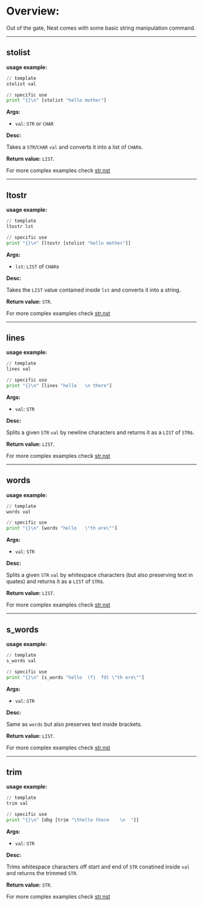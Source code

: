 # Overview:

Out of the gate, Nest comes with some basic string manipulation command.


___
## **stolist**

**usage example:**
```Python
// template
stolist val

// specific use
print "{}\n" [stolist "hello mother"]
```
    
**Args:**

* `val`: `STR` or `CHAR`

**Desc:**

Takes a `STR`/`CHAR` `val` and converts it into a list of `CHAR`s.


**Return value:** `LIST`.

For more complex examples check [str.nst](../examples/str.nst)

___
## **ltostr**

**usage example:**
```Python
// template
ltostr lst

// specific use
print "{}\n" [ltostr [stolist "hello mother"]]
```
    
**Args:**

* `lst`: `LIST` of `CHAR`s

**Desc:**

Takes the `LIST` value contained inside `lst` and converts it into a string.


**Return value:** `STR`.

For more complex examples check [str.nst](../examples/str.nst)

___
## **lines**

**usage example:**
```Python
// template
lines val

// specific use
print "{}\n" [lines "hello   \n there"]
```
    
**Args:**

* `val`: `STR`

**Desc:**

Splits a given `STR` `val` by newline characters and returns it as a `LIST` of `STR`s.


**Return value:** `LIST`.

For more complex examples check [str.nst](../examples/str.nst)


___
## **words**

**usage example:**
```Python
// template
words val

// specific use
print "{}\n" [words "hello   \"th ere\""]
```
    
**Args:**

* `val`: `STR`

**Desc:**

Splits a given `STR` `val` by whitespace characters (but also preserving text in quates) and returns it as a `LIST` of `STR`s.


**Return value:** `LIST`.

For more complex examples check [str.nst](../examples/str.nst)

___
## **s_words**

**usage example:**
```Python
// template
s_words val

// specific use
print "{}\n" [s_words "hello  (fj  fd) \"th ere\""]
```
    
**Args:**

* `val`: `STR`

**Desc:**

Same as `words` but also preserves text inside brackets.


**Return value:** `LIST`.

For more complex examples check [str.nst](../examples/str.nst)
___
## **trim**

**usage example:**
```Python
// template
trim val

// specific use
print "{}\n" [dbg [trim "\thello there    \n  "]]
```
    
**Args:**

* `val`: `STR`

**Desc:**

Trims whitespace characters off start and end of `STR` conatined inside `val` and returns the trimmed `STR`.


**Return value:** `STR`.

For more complex examples check [str.nst](../examples/str.nst)
